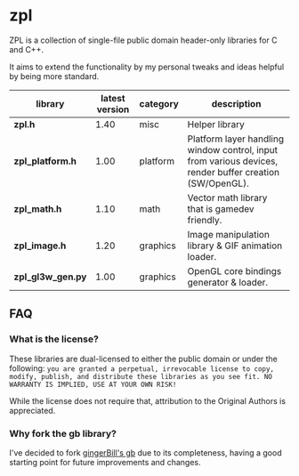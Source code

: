 # zpl

ZPL is a collection of single-file public domain header-only libraries for C and C++.

It aims to extend the functionality by my personal tweaks and ideas helpful by being more standard.

library         | latest version | category | description
----------------|----------------|----------|-------------
**zpl.h**        | 1.40           | misc     | Helper library
**zpl_platform.h** | 1.00         | platform | Platform layer handling window control, input from various devices, render buffer creation (SW/OpenGL).
**zpl_math.h**   | 1.10           | math     | Vector math library that is gamedev friendly.
**zpl_image.h**  | 1.20           | graphics | Image manipulation library &amp; GIF animation loader.
**zpl_gl3w_gen.py** | 1.00        | graphics | OpenGL core bindings generator &amp; loader.

## FAQ

### What is the license?

These libraries are dual-licensed to either the public domain or under the following: `you are granted a perpetual, irrevocable license to copy, modify,
    publish, and distribute these libraries as you see fit. NO WARRANTY IS IMPLIED, USE AT YOUR OWN RISK!`

While the license does not require that, attribution to the Original Authors is appreciated.

### Why fork the **gb** library?

I've decided to fork [gingerBill's gb](https://github.com/gingerBill/gb) due to its completeness, having a good starting point for future improvements and changes.

